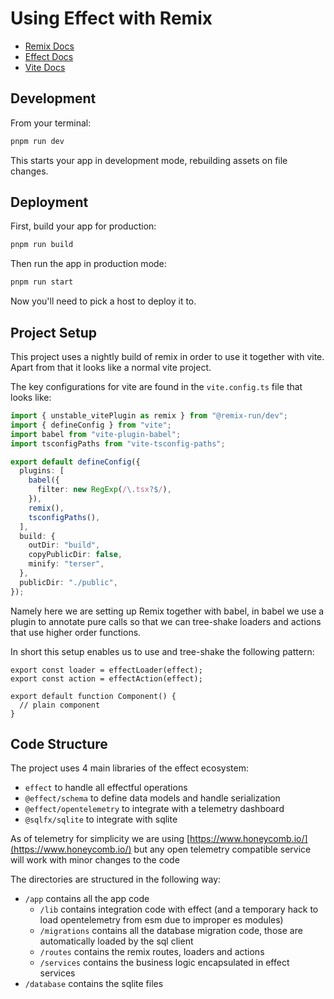 # Using Effect with Remix

- [Remix Docs](https://remix.run/docs)
- [Effect Docs](https://effect.website/docs)
- [Vite Docs](https://vitejs.dev/guide/)

## Development

From your terminal:

```sh
pnpm run dev
```

This starts your app in development mode, rebuilding assets on file changes.

## Deployment

First, build your app for production:

```sh
pnpm run build
```

Then run the app in production mode:

```sh
pnpm run start
```

Now you'll need to pick a host to deploy it to.

## Project Setup

This project uses a nightly build of remix in order to use it together with vite. Apart from that it looks like a normal vite project.

The key configurations for vite are found in the `vite.config.ts` file that looks like:

```ts
import { unstable_vitePlugin as remix } from "@remix-run/dev";
import { defineConfig } from "vite";
import babel from "vite-plugin-babel";
import tsconfigPaths from "vite-tsconfig-paths";

export default defineConfig({
  plugins: [
    babel({
      filter: new RegExp(/\.tsx?$/),
    }),
    remix(),
    tsconfigPaths(),
  ],
  build: {
    outDir: "build",
    copyPublicDir: false,
    minify: "terser",
  },
  publicDir: "./public",
});
```

Namely here we are setting up Remix together with babel, in babel we use a plugin to annotate pure calls so that we can tree-shake loaders and actions that use higher order functions.

In short this setup enables us to use and tree-shake the following pattern:

```tsx
export const loader = effectLoader(effect);
export const action = effectAction(effect);

export default function Component() {
  // plain component
}
```

## Code Structure

The project uses 4 main libraries of the effect ecosystem:

- `effect` to handle all effectful operations
- `@effect/schema` to define data models and handle serialization
- `@effect/opentelemetry` to integrate with a telemetry dashboard
- `@sqlfx/sqlite` to integrate with sqlite

As of telemetry for simplicity we are using [https://www.honeycomb.io/](https://www.honeycomb.io/) but any open telemetry compatible service will work with minor changes to the code

The directories are structured in the following way:

- `/app` contains all the app code
  - `/lib` contains integration code with effect (and a temporary hack to load opentelemetry from esm due to improper es modules)
  - `/migrations` contains all the database migration code, those are automatically loaded by the sql client
  - `/routes` contains the remix routes, loaders and actions
  - `/services` contains the business logic encapsulated in effect services
- `/database` contains the sqlite files

